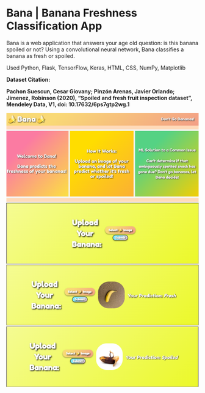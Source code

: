 # Bana | Banana Freshness Classification App
Bana is a web application that answers your age old question: is this banana spoiled or not? Using a convolutional neural network, Bana classifies a banana as fresh or spoiled.

Used Python, Flask, TensorFlow, Keras, HTML, CSS, NumPy, Matplotlib

**Dataset Citation:**

**Pachon Suescun, Cesar Giovany; Pinzón Arenas, Javier Orlando; Jimenez, Robinson (2020), “Spoiled and fresh fruit inspection dataset”, Mendeley Data, V1, doi: 10.17632/6ps7gtp2wg.1**

<img src = "Welcome.png" alt="Alt text" title="title">
<br>
<img src = "Upload.png" alt="Alt text" title="title">
<br>
<img src = "Fresh.png" alt="Alt text" title="title">
<br>
<img src = "Spoiled.png" alt="Alt text" title="title">

